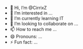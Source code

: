 - 👋 Hi, I’m @CirrixZ
- 👀 I’m interested in ...
- 🌱 I’m currently learning IT
- 💞️ I’m looking to collaborate on ...
- 📫 How to reach me ...
- 😄 Pronouns: ...
- ⚡ Fun fact: ...

<!---
CirrixZ/CirrixZ is a ✨ special ✨ repository because its `README.md` (this file) appears on your GitHub profile.
You can click the Preview link to take a look at your changes.
--->

